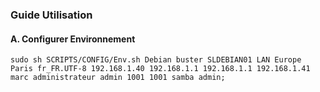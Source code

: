 ### Guide Utilisation

#### A. Configurer Environnement
```
sudo sh SCRIPTS/CONFIG/Env.sh Debian buster SLDEBIAN01 LAN Europe Paris fr_FR.UTF-8 192.168.1.40 192.168.1.1 192.168.1.1 192.168.1.41 marc administrateur admin 1001 1001 samba admin;
```
